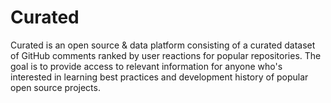 # Curated

Curated is an open source & data platform consisting of a curated dataset of GitHub comments ranked by user reactions for popular repositories. The goal is to provide access to relevant information for anyone who's interested in learning best practices and development history of popular open source projects.

